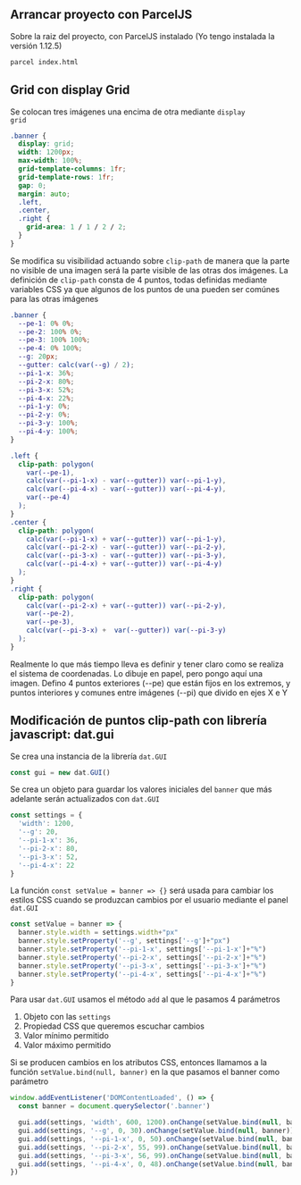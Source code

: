 ## Arrancar proyecto con ParcelJS

Sobre la raiz del proyecto, con ParcelJS instalado (Yo tengo instalada la versión 1.12.5)

```bash
parcel index.html
```

## Grid con display Grid

Se colocan tres imágenes una encima de otra mediante <code>display grid</code>

```css
.banner {
  display: grid;
  width: 1200px;
  max-width: 100%;
  grid-template-columns: 1fr;
  grid-template-rows: 1fr;
  gap: 0;
  margin: auto;
  .left,
  .center,
  .right {
    grid-area: 1 / 1 / 2 / 2;
  }
}
```

Se modifica su visibilidad actuando sobre <code>clip-path</code> de manera que la parte no visible de una imagen será la parte visible de las otras dos imágenes. La definición de <code>clip-path</code> consta de 4 puntos, todas definidas mediante variables CSS ya que algunos de los puntos de una pueden ser comúnes para las otras imágenes

```css
.banner {
  --pe-1: 0% 0%;
  --pe-2: 100% 0%;
  --pe-3: 100% 100%;
  --pe-4: 0% 100%;
  --g: 20px;
  --gutter: calc(var(--g) / 2);
  --pi-1-x: 36%;
  --pi-2-x: 80%;
  --pi-3-x: 52%;
  --pi-4-x: 22%;
  --pi-1-y: 0%;
  --pi-2-y: 0%;
  --pi-3-y: 100%;
  --pi-4-y: 100%;
}

.left {
  clip-path: polygon(
    var(--pe-1),
    calc(var(--pi-1-x) - var(--gutter)) var(--pi-1-y),
    calc(var(--pi-4-x) - var(--gutter)) var(--pi-4-y),
    var(--pe-4)
  );
}
.center {
  clip-path: polygon(
    calc(var(--pi-1-x) + var(--gutter)) var(--pi-1-y),
    calc(var(--pi-2-x) - var(--gutter)) var(--pi-2-y),
    calc(var(--pi-3-x) - var(--gutter)) var(--pi-3-y),
    calc(var(--pi-4-x) + var(--gutter)) var(--pi-4-y)
  );
}
.right {
  clip-path: polygon(
    calc(var(--pi-2-x) + var(--gutter)) var(--pi-2-y),
    var(--pe-2),
    var(--pe-3),
    calc(var(--pi-3-x) +  var(--gutter)) var(--pi-3-y)
  );
}
```

Realmente lo que más tiempo lleva es definir y tener claro como se realiza el sistema de coordenadas. Lo dibuje en papel, pero pongo aquí una imagen. Defino 4 puntos exteriores (--pe) que están fijos en los extremos, y puntos interiores y comunes entre imágenes (--pi) que divido en ejes X e Y

## Modificación de puntos clip-path con librería javascript: dat.gui

Se crea una instancia de la librería <code>dat.GUI</code>

```javascript
const gui = new dat.GUI()
```

Se crea un objeto para guardar los valores iniciales del <code>banner</code> que más adelante serán actualizados con <code>dat.GUI</code>

```javascript
const settings = {
  'width': 1200,
  '--g': 20,
  '--pi-1-x': 36,
  '--pi-2-x': 80,
  '--pi-3-x': 52,
  '--pi-4-x': 22
}
```

La función <code>const setValue = banner => {}</code> será usada para cambiar los estilos CSS cuando se produzcan cambios por el usuario mediante el panel <code>dat.GUI</code>

```javascript
const setValue = banner => {
  banner.style.width = settings.width+"px"
  banner.style.setProperty('--g', settings['--g']+"px")
  banner.style.setProperty('--pi-1-x', settings['--pi-1-x']+"%")
  banner.style.setProperty('--pi-2-x', settings['--pi-2-x']+"%")
  banner.style.setProperty('--pi-3-x', settings['--pi-3-x']+"%")
  banner.style.setProperty('--pi-4-x', settings['--pi-4-x']+"%")
}
```

Para usar <code>dat.GUI</code> usamos el método <code>add</code> al que le pasamos 4 parámetros

<ol>
  <li>Objeto con las <code>settings</code></li>
  <li>Propiedad CSS que queremos escuchar cambios</li>
  <li>Valor mínimo permitido</li>
  <li>Valor máximo permitido</li>
</ol>

Si se producen cambios en los atributos CSS, entonces llamamos a la función <code>setValue.bind(null, banner)</code> en la que pasamos el banner como parámetro

```javascript
window.addEventListener('DOMContentLoaded', () => {
  const banner = document.querySelector('.banner')

  gui.add(settings, 'width', 600, 1200).onChange(setValue.bind(null, banner))
  gui.add(settings, '--g', 0, 30).onChange(setValue.bind(null, banner))
  gui.add(settings, '--pi-1-x', 0, 50).onChange(setValue.bind(null, banner))
  gui.add(settings, '--pi-2-x', 55, 99).onChange(setValue.bind(null, banner))
  gui.add(settings, '--pi-3-x', 56, 99).onChange(setValue.bind(null, banner))
  gui.add(settings, '--pi-4-x', 0, 48).onChange(setValue.bind(null, banner))
})
```
